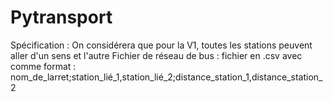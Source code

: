# Pytransport

Spécification :
  On considérera que pour la V1, toutes les stations peuvent aller d'un sens et l'autre
  Fichier de réseau de bus :
  fichier en .csv avec comme format : 
  nom_de_larret;station_lié_1,station_lié_2;distance_station_1,distance_station_2
